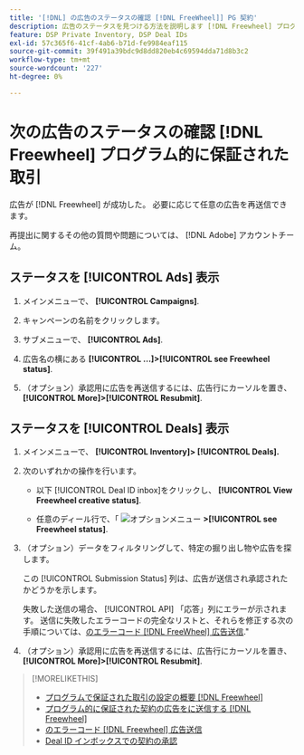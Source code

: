 ```yaml
---
title: '[!DNL] の広告のステータスの確認 [!DNL FreeWheel]] PG 契約'
description: 広告のステータスを見つける方法を説明します [!DNL Freewheel] プログラム的に保証された取引。
feature: DSP Private Inventory, DSP Deal IDs
exl-id: 57c365f6-41cf-4ab6-b71d-fe9984eaf115
source-git-commit: 39f491a39bdc9d8dd820eb4c69594dda71d8b3c2
workflow-type: tm+mt
source-wordcount: '227'
ht-degree: 0%

---
```


# 次の広告のステータスの確認 [!DNL Freewheel] プログラム的に保証された取引

広告が [!DNL Freewheel] が成功した。 必要に応じて任意の広告を再送信できます。

再提出に関するその他の質問や問題については、 [!DNL Adobe] アカウントチーム。

## ステータスを [!UICONTROL Ads] 表示

1. メインメニューで、 **[!UICONTROL Campaigns]**.

1. キャンペーンの名前をクリックします。

1. サブメニューで、 **[!UICONTROL Ads]**.

1. 広告名の横にある  **[!UICONTROL ...]>[!UICONTROL see Freewheel status]**.

1. （オプション）承認用に広告を再送信するには、広告行にカーソルを置き、 **[!UICONTROL More]>[!UICONTROL Resubmit]**.

## ステータスを [!UICONTROL Deals] 表示

1. メインメニューで、 **[!UICONTROL Inventory]> [!UICONTROL Deals].**

1. 次のいずれかの操作を行います。

   * 以下 [!UICONTROL Deal ID inbox]をクリックし、 **[!UICONTROL View Freewheel creative status]**.

   * 任意のディール行で、「 ![オプションメニュー](/help/dsp/assets/options-menu.png) **>[!UICONTROL see Freewheel status]**.

1. （オプション）データをフィルタリングして、特定の掘り出し物や広告を探します。

   この [!UICONTROL Submission Status] 列は、広告が送信され承認されたかどうかを示します。

   失敗した送信の場合、 [!UICONTROL API] 「応答」列にエラーが示されます。 送信に失敗したエラーコードの完全なリストと、それらを修正する次の手順については、[のエラーコード [!DNL FreeWheel] 広告送信](freewheel-error-codes.md).&quot;

1. （オプション）承認用に広告を再送信するには、広告行にカーソルを置き、 **[!UICONTROL More]>[!UICONTROL Resubmit]**.

>[!MORELIKETHIS]
>
>* [プログラムで保証された取引の設定の概要 [!DNL Freewheel]](freewheel-overview.md)
>* [プログラム的に保証された契約の広告をに送信する [!DNL Freewheel]](freewheel-submit.md)
>* [のエラーコード [!DNL Freewheel] 広告送信](freewheel-error-codes.md)
>* [Deal ID インボックスでの契約の承認](deal-id-inbox-accept.md)

